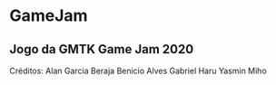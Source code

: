 # GameJam
Jogo da GMTK Game Jam 2020
---------------------------
Créditos:
  Alan Garcia Beraja
  Benicio Alves
  Gabriel
  Haru
  Yasmin Miho
